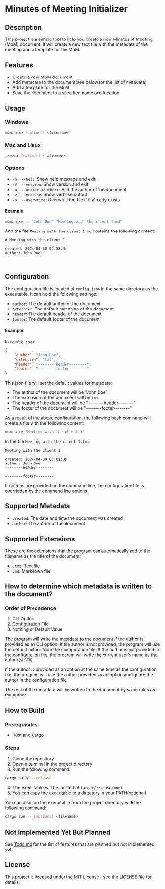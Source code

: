 # Minutes of Meeting Initializer

## Description

This project is a simple tool to help you create a new Minutes of Meeting (MoM) document. 
It will create a new text file with the metadata of the meeting and a template for the MoM.

## Features

- Create a new MoM document
- Add metadata to the document(see below for the list of metadata)
- Add a template for the MoM
- Save the document to a specified name and location

## Usage

### Windows

```bash
momi.exe [options] <filename> 
```

### Mac and Linux

```bash
./momi [options] <filename> 
```

### Options

- `-h, --help`: Show help message and exit
- `-V, --version`: Show version and exit
- `-a, --author <author>`: Add the author of the document
- `-v, --verbose`: Show verbose output
- `-o, --overwrite`: Overwrite the file if it already exists

#### Example

```bash
momi.exe -a "John Doe" "Meeting with the client 1.md"
```

And the file `Meeting with the client 1.md` contains the following content:
```text
# Meeting with the client 1

created: 2024-04-30 04:58:44
author: John Doe



```

## Configuration

The configuration file is located at `config.json` in the same directory as the executable.
It can hold the following settings:

- `author`: The default author of the document
- `extension`: The default extension of the document
- `header`: The default header of the document
- `footer`: The default footer of the document

#### Example

In `config.json`:
```json
{
    "author": "John Doe",
    "extension": "txt",
    "header": "--------header--------",
    "footer": "--------footer--------"
}
```

This json file will set the default values for metadata:
- The author of the document will be "John Doe"
- The extension of the document will be `txt`
- The header of the document will be "--------header--------"
- The footer of the document will be "--------footer--------"

As a result of the above configuration, the following bash command will create a file with the following content:

```bash
momi.exe "Meeting with the client 1"
```

In the file `Meeting with the client 1.txt`:
```text
Meeting with the client 1

created: 2024-04-30 05:01:39
author: John Doe
--------header--------

--------footer--------
```

If options are provided on the command line, 
the configuration file is overridden by the command line options.

## Supported Metadata

- `created`: The date and time the document was created
- `author`: The author of the document

## Supported Extensions

These are the extensions that the program can automatically add 
to the filename as the title of the document:

- `.txt`: Text file
- `.md`: Markdown file

## How to determine which metadata is written to the document?

### Order of Precedence

1. CLI Option
2. Configuration File
3. Nothing or Default Value

The program will write the metadata to the document if the author is provided as an CLI option.
If the author is not provided, the program will use the default author from the configuration file.
If the author is not provided in the configuration file, the program will write the current user's name as the author(`$USER`).

If the author is provided as an option at the same time as the configuration file,
the program will use the author provided as an option and ignore the author in the configuration file.

The rest of the metadata will be written to the document by same rules as the author.

## How to Build

### Prerequisites

- [Rust and Cargo](https://www.rust-lang.org/tools/install)

### Steps

1. Clone the repository
2. Open a terminal in the project directory
3. Run the following command:

```bash
cargo build --release
```

4. The executable will be located at `target/release/momi`
5. You can copy the executable to a directory in your PATH(optional)
 
You can also run the executable from the project directory with the following command:

```bash
cargo run -- [options] <filename>
```

## Not Implemented Yet But Planned

See [Todo.md](Todo.md) for the list of features that are planned but not implemented yet.

## License

This project is licensed under the MIT License - see the [LICENSE](LICENSE) file for details.
